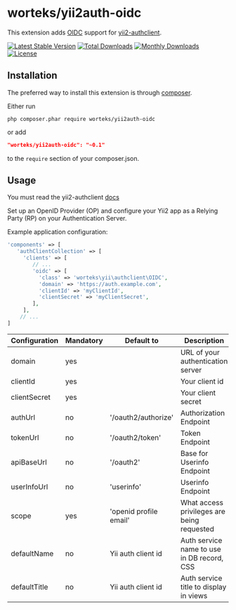 # worteks/yii2auth-oidc

This extension adds [OIDC](https://openid.net/specs/openid-connect-core-1_0.html) support for [yii2-authclient](https://github.com/yiisoft/yii2-authclient).

[![Latest Stable Version](https://poser.pugx.org/worteks/yii2auth-oidc/v/stable)](https://packagist.org/packages/worteks/yii2auth-oidc)
[![Total Downloads](https://poser.pugx.org/worteks/yii2auth-oidc/downloads)](https://packagist.org/packages/worteks/yii2auth-oidc)
[![Monthly Downloads](https://poser.pugx.org/worteks/yii2auth-oidc/d/monthly)](https://packagist.org/packages/worteks/yii2auth-oidc)
[![License](https://poser.pugx.org/worteks/yii2auth-oidc/license)](https://packagist.org/packages/worteks/yii2auth-oidc)

## Installation

The preferred way to install this extension is through [composer](http://getcomposer.org/download/).

Either run

```
php composer.phar require worteks/yii2auth-oidc
```

or add

```json
"worteks/yii2auth-oidc": "~0.1"
```

to the `require` section of your composer.json.

## Usage

You must read the yii2-authclient [docs](https://github.com/yiisoft/yii2/blob/master/docs/guide/security-auth-clients.md)

Set up an OpenID Provider (OP) and configure your Yii2 app as a Relying Party (RP) on your Authentication Server.

Example application configuration:

```php
'components' => [
   'authClientCollection' => [
     'clients' => [
        // ...
        'oidc' => [
          'class' => 'worteks\yii\authclient\OIDC',
          'domain' => 'https://auth.example.com',
          'clientId' => 'myClientId',
          'clientSecret' => 'myClientSecret',
        ],
     ],
    // ...
]
```

| Configuration   | Mandatory | Default to             | Description                                |
|-----------------|-----------|------------------------|--------------------------------------------|
| domain          | yes       |                        | URL of your authentication server          |
| clientId        | yes       |                        | Your client id                             |
| clientSecret    | yes       |                        | Your client secret                         |
| authUrl         | no        | '/oauth2/authorize'    | Authorization Endpoint                     |
| tokenUrl        | no        | '/oauth2/token'        | Token Endpoint                             |
| apiBaseUrl      | no        | '/oauth2'              | Base for Userinfo Endpoint                 |
| userInfoUrl     | no        | 'userinfo'             | Userinfo Endpoint                          |
| scope           | yes       | 'openid profile email' | What access privileges are being requested |
| defaultName     | no        | Yii auth client id     | Auth service name to use in DB record, CSS |
| defaultTitle    | no        | Yii auth client id     | Auth service title to display in views     |
